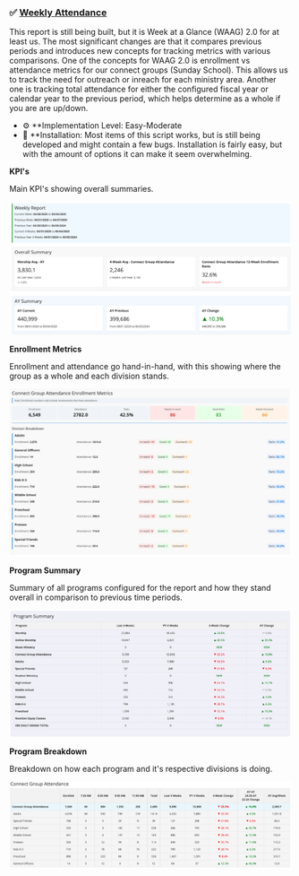 ### ✅ [Weekly Attendance](https://github.com/bswaby/Touchpoint/tree/main/TPxi/Weekly%20Attendance)
This report is still being built, but it is Week at a Glance (WAAG) 2.0 for at least us. The most significant changes are that it compares previous periods and introduces new concepts for tracking metrics with various comparisons.  One of the concepts for WAAG 2.0 is enrollment vs attendance metrics for our connect groups (Sunday School).  This allows us to track the need for outreach or inreach for each ministry area.  Another one is tracking total attendance for either the configured fiscal year or calendar year to the previous period, which helps determine as a whole if you are are up/down.

- ⚙️ **Implementation Level: Easy-Moderate
- 🧩 **Installation: Most items of this script works, but is still being developed and might contain a few bugs.  Installation is fairly easy, but with the amount of options it can make it seem overwhelming.  

<summary><strong>KPI's</strong></summary>
<p>Main KPI's showing overall summaries.</p>
<p align="center">
  <img src="https://github.com/bswaby/Touchpoint/raw/main/TPxi/Weekly%20Attendance/WCMainKPIs.png" width="700">
</p>

<summary><strong>Enrollment Metrics</strong></summary>
<p>Enrollment and attendance go hand-in-hand, with this showing where the group as a whole and each division stands.</p>
<p align="center">
  <img src="https://github.com/bswaby/Touchpoint/raw/main/TPxi/Weekly%20Attendance/WCEnrollmentMetrics.png" width="700">
</p>

<summary><strong>Program Summary</strong></summary>
<p>Summary of all programs configured for the report and how they stand overall in comparison to previous time periods.</p>
<p align="center">
  <img src="https://github.com/bswaby/Touchpoint/raw/main/TPxi/Weekly%20Attendance/WCProgramSummary.png" width="700">
</p>

<summary><strong>Program Breakdown</strong></summary>
<p>Breakdown on how each program and it's respective divisions is doing.</p>
<p align="center">
  <img src="https://github.com/bswaby/Touchpoint/raw/main/TPxi/Weekly%20Attendance/WCConnectGroupAttendance.png" width="700">
</p>


